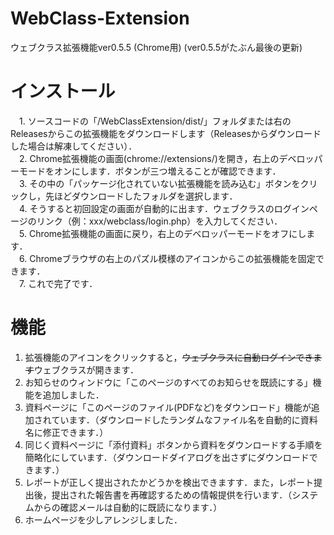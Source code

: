 # WebClass-Extension
 ウェブクラス拡張機能ver0.5.5 (Chrome用)
 (ver0.5.5がたぶん最後の更新)
  
# インストール
　1. ソースコードの「/WebClassExtension/dist/」フォルダまたは右のReleasesからこの拡張機能をダウンロードします（Releasesからダウンロードした場合は解凍してください）．  
　2. Chrome拡張機能の画面(chrome://extensions/)を開き，右上のデベロッパーモードをオンにします．ボタンが三つ増えることが確認できます．  
　3. その中の「パッケージ化されていない拡張機能を読み込む」ボタンをクリックし，先ほどダウンロードしたフォルダを選択します．  
　4. そうすると初回設定の画面が自動的に出ます．ウェブクラスのログインページのリンク（例：xxx/webclass/login.php）を入力してください．  
　5. Chrome拡張機能の画面に戻り，右上のデベロッパーモードをオフにします．  
　6. Chromeブラウザの右上のパズル模様のアイコンからこの拡張機能を固定できます．  
　7. これで完了です．  
  
# 機能
1. 拡張機能のアイコンをクリックすると，~~ウェブクラスに自動ログインできます~~ウェブクラスが開きます．  
2. お知らせのウィンドウに「このページのすべてのお知らせを既読にする」機能を追加しました．
3. 資料ページに「このページのファイル(PDFなど)をダウンロード」機能が追加されています．（ダウンロードしたランダムなファイル名を自動的に資料名に修正できます．）  
4. 同じく資料ページに「添付資料」ボタンから資料をダウンロードする手順を簡略化にしています．（ダウンロードダイアログを出さずにダウンロードできます．）  
5. レポートが正しく提出されたかどうかを検出できますす．また，レポート提出後，提出された報告書を再確認するための情報提供を行います．（システムからの確認メールは自動的に既読になります．）  
6. ホームページを少しアレンジしました．  
